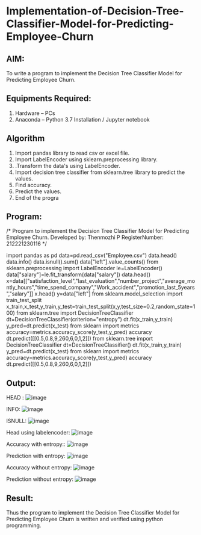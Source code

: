 # Implementation-of-Decision-Tree-Classifier-Model-for-Predicting-Employee-Churn

## AIM:
To write a program to implement the Decision Tree Classifier Model for Predicting Employee Churn.

## Equipments Required:
1. Hardware – PCs
2. Anaconda – Python 3.7 Installation / Jupyter notebook

## Algorithm
1. Import pandas library to read csv or excel file.
2. Import LabelEncoder using sklearn.preprocessing library.
3. .Transform the data's using LabelEncoder.
4. Import decision tree classifier from sklearn.tree library to predict the values.
5.  Find accuracy.
6.   Predict the values.
7.    End of the progra


## Program:
/*
Program to implement the Decision Tree Classifier Model for Predicting Employee Churn.
Developed by: Thenmozhi P
RegisterNumber:  212221230116
*/


import pandas as pd
data=pd.read_csv("Employee.csv")
data.head()
data.info()
data.isnull().sum()
data["left"].value_counts()
from sklearn.preprocessing import LabelEncoder
le=LabelEncoder()
data["salary"]=le.fit_transform(data["salary"])
data.head()
x=data[["satisfaction_level","last_evaluation","number_project","average_montly_hours","time_spend_company","Work_accident","promotion_last_5years","salary"]]
x.head()
y=data["left"]
from sklearn.model_selection import train_test_split
x_train,x_test,y_train,y_test=train_test_split(x,y,test_size=0.2,random_state=100)
from sklearn.tree import DecisionTreeClassifier
dt=DecisionTreeClassifier(criterion="entropy")
dt.fit(x_train,y_train)
y_pred=dt.predict(x_test)
from sklearn import metrics
accuracy=metrics.accuracy_score(y_test,y_pred)
accuracy
dt.predict([[0.5,0.8,9,260,6,0,1,2]])
from sklearn.tree import DecisionTreeClassifier
dt=DecisionTreeClassifier()
dt.fit(x_train,y_train)
y_pred=dt.predict(x_test)
from sklearn import metrics
accuracy=metrics.accuracy_score(y_test,y_pred)
accuracy
dt.predict([[0.5,0.8,9,260,6,0,1,2]])

## Output:
HEAD :
![image](https://github.com/Thenmozhi-Palanisamy/Implementation-of-Decision-Tree-Classifier-Model-for-Predicting-Employee-Churn/assets/95198708/fc49a355-2107-4abc-8d5b-a17fe390759a)

INFO:
![image](https://github.com/Thenmozhi-Palanisamy/Implementation-of-Decision-Tree-Classifier-Model-for-Predicting-Employee-Churn/assets/95198708/3933d17c-0ae0-41f1-96d3-ad8499bb883e)

ISNULL:
![image](https://github.com/Thenmozhi-Palanisamy/Implementation-of-Decision-Tree-Classifier-Model-for-Predicting-Employee-Churn/assets/95198708/c353605d-a95c-416b-8b89-2ced700b532c)

Head using labelencoder:
![image](https://github.com/Thenmozhi-Palanisamy/Implementation-of-Decision-Tree-Classifier-Model-for-Predicting-Employee-Churn/assets/95198708/0ad84719-6381-426c-bfb1-14bdbcf30aaa)

Accuracy with entropy::
![image](https://github.com/Thenmozhi-Palanisamy/Implementation-of-Decision-Tree-Classifier-Model-for-Predicting-Employee-Churn/assets/95198708/0e3956ec-dfb3-441f-8e9a-e0a2fc33df5d)

Prediction with entropy:
![image](https://github.com/Thenmozhi-Palanisamy/Implementation-of-Decision-Tree-Classifier-Model-for-Predicting-Employee-Churn/assets/95198708/7b900774-6ee1-4908-a47a-aa6519cec78b)

Accuracy without entropy:
![image](https://github.com/Thenmozhi-Palanisamy/Implementation-of-Decision-Tree-Classifier-Model-for-Predicting-Employee-Churn/assets/95198708/a5ab47bc-d578-4735-91c9-77ea16c94a6d)

Prediction without entropy:
![image](https://github.com/Thenmozhi-Palanisamy/Implementation-of-Decision-Tree-Classifier-Model-for-Predicting-Employee-Churn/assets/95198708/6e4a7388-47e7-4549-aa33-b09bd4ede958)



## Result:
Thus the program to implement the  Decision Tree Classifier Model for Predicting Employee Churn is written and verified using python programming.
